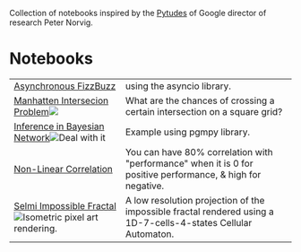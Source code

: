Collection of notebooks inspired by the [Pytudes](https://github.com/norvig/pytudes) of Google director of research Peter Norvig.

# Notebooks
|||
|-|-|
|[Asynchronous FizzBuzz](https://github.com/Nydhal/Python-Notebooks/blob/master/Asyncio%20FizzBuzz.ipynb)|using the asyncio library.|
[Manhatten Intersecion Problem](https://github.com/Nydhal/Python-Notebooks/blob/master/Manhatten%20Intersection%20Probability.ipynb)![](https://raw.githubusercontent.com/Nydhal/Python-Notebooks/master/images/waysss.png)|What are the chances of crossing a certain intersection on a square grid?|
[Inference in Bayesian Network](https://github.com/Nydhal/Python-Notebooks/blob/master/Bayes_Networks.ipynb)![Deal with it](https://raw.githubusercontent.com/Nydhal/Python-Notebooks/master/images/Judea_Pearl_Cool.png "Judea Pearl")| Example using pgmpy library.|
|[Non-Linear Correlation](https://github.com/Nydhal/Python-Notebooks/blob/master/NonLinear_Correlation.ipynb)|You can have 80% correlation with "performance" when it is 0 for positive performance, & high for negative.
[Selmi Impossible Fractal](https://nbviewer.jupyter.org/github/Nydhal/Python-Notebooks/blob/master/Selmi_Impossible_Fractal.ipynb)![Isometric pixel art rendering.](https://pbs.twimg.com/media/D2nb9abUkAAozbP.jpg "Nidhal Selmi - 2009")|A low resolution projection of the impossible fractal rendered using a 1D-7-cells-4-states Cellular Automaton.

